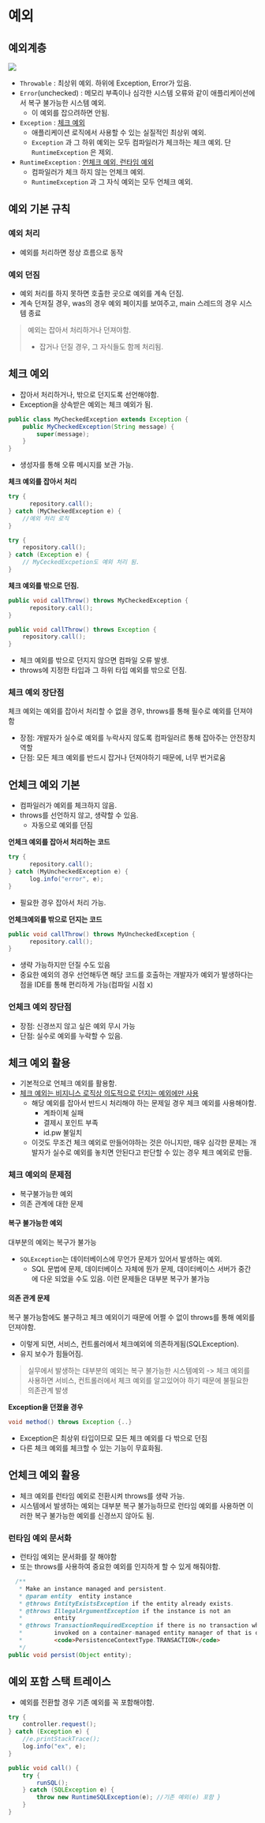 # 예외
## 예외계층
![](img.png)
- `Throwable` : 최상위 예외. 하위에 Exception, Error가 있음.
- `Error`(unchecked) : 메모리 부족이나 심각한 시스템 오류와 같이 애플리케이션에서 복구 불가능한 시스템 예외.
  - 이 예외를 잡으려하면 안됨.
- `Exception` : <u>체크 예외</u>
  - 애플리케이션 로직에서 사용할 수 있는 실질적인 최상위 예외.
  - `Exception` 과 그 하위 예외는 모두 컴파일러가 체크하는 체크 예외. 단 `RuntimeException` 은 제외.
- `RuntimeException` : <u>언체크 예외, 런타임 예외</u>
  - 컴파일러가 체크 하지 않는 언체크 예외.
  - `RuntimeException` 과 그 자식 예외는 모두 언체크 예외.

## 예외 기본 규칙
### 예외 처리
- 예외를 처리하면 정상 흐름으로 동작
### 예외 던짐
- 예외 처리를 하지 못하면 호출한 곳으로 예외를 계속 던짐.
- 계속 던져질 경우, was의 경우 예외 페이지를 보여주고, main 스레드의 경우 시스템 종료
> 예외는 잡아서 처리하거나 던져야함.
> - 잡거나 던질 경우, 그 자식들도 함께 처리됨.

## 체크 예외
- 잡아서 처리하거나, 밖으로 던지도록 선언해야함.
- Exception을 상속받은 예외는 체크 예외가 됨.
```java
public class MyCheckedException extends Exception {
	public MyCheckedException(String message) {
		super(message);
	}
}
```
- 생성자를 통해 오류 메시지를 보관 가능.

**체크 예외를 잡아서 처리**
```java
try {
      repository.call();
} catch (MyCheckedException e) { 
    //예외 처리 로직
}

try {
	repository.call();
} catch (Exception e) {
	// MyCeckedExcpetion도 예외 처리 됨.
}
```

**체크 예외를 밖으로 던짐.**
```java
public void callThrow() throws MyCheckedException {
      repository.call();
}

public void callThrow() throws Exception {
	repository.call();
}
```
- 체크 예외를 밖으로 던지지 않으면 컴파일 오류 발생.
- throws에 지정한 타입과 그 하위 타입 예외를 밖으로 던짐.

### 체크 예외 장단점
체크 예외는 예외를 잡아서 처리할 수 없을 경우, throws를 통해 필수로 예외를 던져야함
- 장점: 개발자가 실수로 예외를 누락사지 않도록 컴파일러르 통해 잡아주는 안전장치 역할
- 단점: 모든 체크 예외를 반드시 잡거나 던져야하기 때문에, 너무 번거로움


## 언체크 예외 기본
- 컴파일러가 예외를 체크하지 않음.
- throws를 선언하지 않고, 생략할 수 있음.
  - 자동으로 예외를 던짐

**언체크 예외를 잡아서 처리하는 코드**
```java
try {
      repository.call();
} catch (MyUncheckedException e) { 
      log.info("error", e);
}
```
- 필요한 경우 잡아서 처리 가능.

**언체크예외를 밖으로 던지는 코드**
```java
public void callThrow() throws MyUncheckedException {
      repository.call();
}
```
- 생략 가능하지만 던질 수도 있음
- 중요한 예외의 경우 선언해두면 해당 코드를 호출하는 개발자가 예외가 발생하다는 점을 IDE를 통해 편리하게 가능(컴파일 시점 x)

### 언체크 예외 장단점
- 장점: 신경쓰지 않고 싶은 예외 무시 가능
- 단점: 실수로 예외를 누락할 수 있음.

## 체크 예외 활용
- 기본적으로 언체크 예외를 활용함.
- <u>체크 예외는 비지니스 로직상 의도적으로 던지는 예외에만 사용</u>
  - 해당 예외를 잡아서 반드시 처리해야 하는 문제일 경우 체크 예외를 사용해야함.
    - 계좌이체 실패
    - 결제시 포인트 부족
    - id.pw 불일치
  - 이것도 무조건 체크 예외로 만들어야하는 것은 아니지만, 매우 심각한 문제는 개발자가 실수로 예외를 놓치면 안된다고 판단할 수 있는 경우 체크 예외로 만듦.

### 체크 예외의 문제점
- 복구불가능한 예외
- 의존 관계에 대한 문제
#### 복구 불가능한 예외
대부분의 예외는 복구가 불가능
- `SQLException`는 데이터베이스에 무언가 문제가 있어서 발생하는 예외. 
  - SQL 문법에 문제, 데이터베이스 자체에 뭔가 문제, 데이터베이스 서버가 중간에 다운 되었을 수도 있음. 이런 문제들은 대부분 복구가 불가능
#### 의존 관계 문제
복구 불가능함에도 불구하고 체크 예외이기 때문에 어쩔 수 없이 throws를 통해 예외를 던져야함.
- 이렇게 되면, 서비스, 컨트롤러에서 체크예외에 의존하게됨(SQLException).
- 유지 보수가 힘들어짐.

> 실무에서 발생하는 대부분의 예외는 복구 불가능한 시스템예외 -> 체크 예외를 사용하면 서비스, 컨트롤러에서 체크 예외를 알고있어야 하기 때문에 불필요한 의존관계 발생

**Exception을 던졌을 경우**
```java
void method() throws Exception {..}
```
- Exception은 최상위 타입이므로 모든 체크 예외를 다 밖으로 던짐
- 다른 체크 예외를 체크할 수 있는 기능이 무효화됨.

## 언체크 예외 활용
- 체크 예외를 런타임 예외로 전환시켜 throws를 생략 가능.
- 시스템에서 발생하는 예외는 대부분 복구 불가능하므로 런타임 예외를 사용하면 이러한 복구 불가능한 예외를 신경쓰지 않아도 됨.

### 런타임 예외 문서화
- 런타임 예외는 문서화를 잘 해야함
- 또는 throws를 사용하여 중요한 예외를 인지하게 할 수 있게 해줘야함.
```java
  /**
   * Make an instance managed and persistent.
   * @param entity  entity instance
   * @throws EntityExistsException if the entity already exists.
   * @throws IllegalArgumentException if the instance is not an
   *         entity
   * @throws TransactionRequiredException if there is no transaction when
   *         invoked on a container-managed entity manager of that is of type
   *         <code>PersistenceContextType.TRANSACTION</code>
   */
public void persist(Object entity);
```

## 예외 포함 스택 트레이스
- 예외를 전환할 경우 기존 예외를 꼭 포함해야함.
```java
try {
	controller.request();
} catch (Exception e) {
	//e.printStackTrace();
    log.info("ex", e);
}

public void call() {
	try {
		runSQL();
	} catch (SQLException e) {
		throw new RuntimeSQLException(e); //기존 예외(e) 포함 }
	}
}
```

